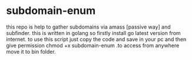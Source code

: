 # subdomain-enum
this repo is help to gather subdomains via amass [passive way] and subfinder. this is written in golang so firstly install go latest version from internet. to use this script just copy the code and save in your pc and then give permission chmod +x subdomain-enum .to access from anywhere move it to bin folder.
